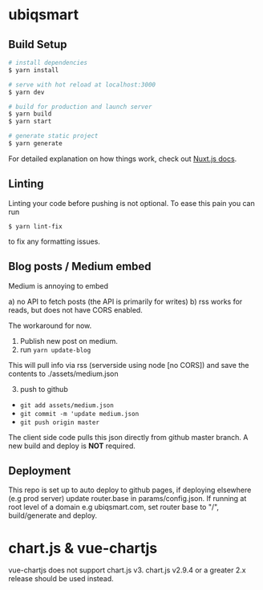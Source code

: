 # ubiqsmart

## Build Setup

```bash
# install dependencies
$ yarn install

# serve with hot reload at localhost:3000
$ yarn dev

# build for production and launch server
$ yarn build
$ yarn start

# generate static project
$ yarn generate
```

For detailed explanation on how things work, check out [Nuxt.js docs](https://nuxtjs.org).

## Linting

Linting your code before pushing is not optional. To ease this pain you can run
```
$ yarn lint-fix
```

to fix any formatting issues.

## Blog posts / Medium embed

Medium is annoying to embed

a) no API to fetch posts (the API is primarily for writes)
b) rss works for reads, but does not have CORS enabled. 

The workaround for now. 

1) Publish new post on medium.
2) run `yarn update-blog`

This will pull info via rss (serverside using node [no CORS]) and save the contents to ./assets/medium.json

3) push to github
  - `git add assets/medium.json`
  - `git commit -m 'update medium.json`
  - `git push origin master`

The client side code pulls this json directly from github master branch. A new build and deploy is **NOT** required.

## Deployment

This repo is set up to auto deploy to github pages, if deploying elsewhere (e.g prod server) update router.base in params/config.json. If running at root level of a domain e.g ubiqsmart.com, set router base to "/", build/generate and deploy.

# chart.js & vue-chartjs

vue-chartjs does not support chart.js v3. chart.js v2.9.4 or a greater 2.x release should be used instead.